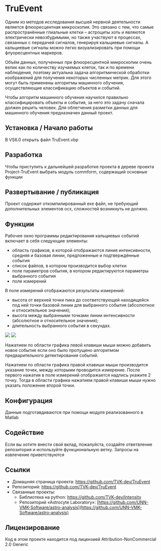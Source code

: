 # TruEvent

Одним из методов исследования высшей нервной деятельности является флюоресцентная микроскопия. Это связано с тем, что самые распространённые глиальные клетки – астроциты хоть и являются электрически невозбудимыми, но также участвуют в процессах, связанных с передачей сигналов, генерируя кальциевые сигналы. А кальциевые сигналы можно легко визуализировать при помощи флуоресцентных маркеров.

Объём данных, полученных при флюоресцентной микроскопии очень велик как по количеству изучаемых клеток, так и по времени наблюдения, поэтому актуальна задача алгоритмической обработки изображений для получения некоторых численных метрик. Для этого могут быть применены алгоритмы машинного обучения, осуществляющие классификацию объектов и событий.

Чтобы алгоритм машинного обучения научился правильно классифицировать объекты и события, за него это задачу сначала должен решить человек. Для облегчения разметки данных для машинного обучения предназначен данный проект.

## Установка / Начало работы

В VS6.0 открыть файл TruEvent.vbp

## Разработка

Чтобы приступить к дальнейшей разработке проекта в дереве проекта Project-TruEvent выбрать модуль commform, содержащий основные функции

## Развертывание / публикация

Проект содержит откомпилированный exe файл, не требующий дополнительных элементов ocx, сложностей возникнуть не должно.

## Функции

Рабочее окно программы редактирования кальциевых событий включает в себя следующие элементы:

- область графиков, в которой отображаются линия интенсивности, средняя и базовая линии, предложенные и подтверждённые события
- список файлов, в котором производится выбор клетки
- поле параметров события, в котором редактируются параметры выбранного события
- поле измерений

В поле измерений отображаются результаты измерений:

- высота от верхней точки пика до соответствующей находящейся под ней точки базовой линии для выбранного события (абсолютное и относительное значения);
- высота между выбранными точками линии интенсивности (абсолютное и относительное значения);
- длительность выбранного события в секундах.

![](RackMultipart20210630-4-11tjysf_html_f0ebec70646eb330.png) ![](RackMultipart20210630-4-11tjysf_html_8a9953a29f4792c1.gif)

Нажатием по области графика левой клавиши мыши можно добавить новое событие если оно было пропущено алгоритмом предварительного детектирования событий.

Нажатием по области графика правой клавиши мыши производится указание точек, между которыми проводится измерение. После первого нажатия в поле измерений отображается надпись укажите 2 точку. Тогда в области графика нажатием правой клавиши мыши нужно указать положение второй точки.

## Конфигурация

Данные подготавдиваются при помощи модуля реализованного в Matlab

## Содействие

Если вы хотите внести свой вклад, пожалуйста, создайте ответвление репозитория и используйте функциональную ветку. Запросы на извлечение приветствуются

## Ссылки

- Домашняя страница проекта: https://github.com/TVK-dev/TruEvent
- Репозиторий: https://github.com/TVK-dev/TruEvent
- Связанные проекты:
  - Библиотека на python: https://github.com/TVK-dev/Intensity
  - Репозиторий «Astrocyte Laboratory»: [https://github.com/UNN-VMK-Software/astro-analysis](https://github.com/UNN-VMK-Software/astro-analysis)

## Лицензирование

Код в этом проекте находится под лицензией Attribution-NonCommercial 2.0 Generic
